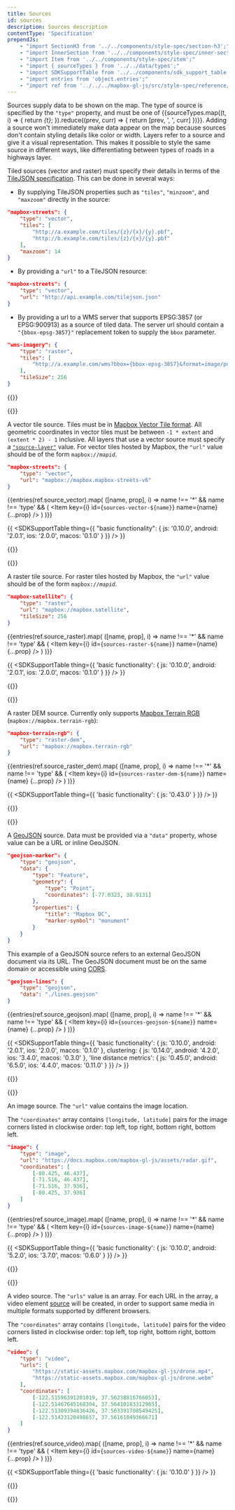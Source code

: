 ```yaml
---
title: Sources
id: sources
description: Sources description
contentType: 'Specification'
prependJs:
    - "import SectionH3 from '../../components/style-spec/section-h3';"
    - "import InnerSection from '../../components/style-spec/inner-section';"
    - "import Item from '../../components/style-spec/item';"
    - "import { sourceTypes } from '../../data/types';"
    - "import SDKSupportTable from '../../components/sdk_support_table';"
    - "import entries from 'object.entries';"
    - "import ref from '../../../mapbox-gl-js/src/style-spec/reference/latest';"
---
```


Sources supply data to be shown on the map. The type of source is specified by the `"type"` property, and must be one of {{sourceTypes.map((t, i) => {
    return <var key={i}>{t}</var>;
}).reduce((prev, curr) => {
    return [prev, ', ', curr]
})}}. Adding a source won't immediately make data appear on the map because sources don't contain styling details like color or width. Layers refer to a source and give it a visual representation. This makes it possible to style the same source in different ways, like differentiating between types of roads in a highways layer.

Tiled sources (vector and raster) must specify their details in terms of the [TileJSON specification](https://github.com/mapbox/tilejson-spec). This can be done in several ways:

- By supplying TileJSON properties such as `"tiles"`, `"minzoom"`, and `"maxzoom"` directly in the source:

```json
"mapbox-streets": {
    "type": "vector",
    "tiles": [
        "http://a.example.com/tiles/{z}/{x}/{y}.pbf",
        "http://b.example.com/tiles/{z}/{x}/{y}.pbf"
    ],
    "maxzoom": 14
}
```

- By providing a `"url"` to a TileJSON resource:

```json
"mapbox-streets": {
    "type": "vector",
    "url": "http://api.example.com/tilejson.json"
}
```

- By providing a url to a WMS server that supports EPSG:3857 (or EPSG:900913) as a source of tiled data. The server url should contain a `"{bbox-epsg-3857}"` replacement token to supply the `bbox` parameter.

```json
"wms-imagery": {
    "type": "raster",
    "tiles": [
        "http://a.example.com/wms?bbox={bbox-epsg-3857}&format=image/png&service=WMS&version=1.1.1&request=GetMap&srs=EPSG:3857&width=256&height=256&layers=example"
    ],
    "tileSize": 256
}
```

{{<InnerSection>}}

{{<SectionH3 id="sources-vector" title="vector">}}

A vector tile source. Tiles must be in [Mapbox Vector Tile format](https://docs.mapbox.com/vector-tiles/). All geometric coordinates in vector tiles must be between `-1 * extent` and `(extent * 2) - 1` inclusive. All layers that use a vector source must specify a [`"source-layer"`](#layer-source-layer) value. For vector tiles hosted by Mapbox, the `"url"` value should be of the form  <code>mapbox://<var>mapid</var></code>.

```json
"mapbox-streets": {
    "type": "vector",
    "url": "mapbox://mapbox.mapbox-streets-v6"
}
```

<!-- This is generated from the specification. See https://github.com/mapbox/mapbox-gl-js/tree/master/src/style-spec -->

{{entries(ref.source_vector).map(
    ([name, prop], i) =>
        name !== '*' &&
        name !== 'type' && (
            <Item
                key={i}
                id={`sources-vector-${name}`}
                name={name}
                {...prop}
            />
        )
)}}

{{
<SDKSupportTable
    thing={{
        "basic functionality": {
            js: '0.10.0',
            android: '2.0.1',
            ios: '2.0.0',
            macos: '0.1.0'
        }
    }}
/>
}}

{{</SectionH3>}}

{{<SectionH3 id="sources-raster" title="raster">}}

A raster tile source. For raster tiles hosted by Mapbox, the `"url"` value should be of the form <code>mapbox://<var>mapid</var></code>.

```json
"mapbox-satellite": {
    "type": "raster",
    "url": "mapbox://mapbox.satellite",
    "tileSize": 256
}
```

{{entries(ref.source_raster).map(
    ([name, prop], i) =>
        name !== '*' &&
        name !== 'type' && (
            <Item
                key={i}
                id={`sources-raster-${name}`}
                name={name}
                {...prop}
            />
        )
)}}
    
{{
<SDKSupportTable
    thing={{
        'basic functionality': {
            js: '0.10.0',
            android: '2.0.1',
            ios: '2.0.0',
            macos: '0.1.0'
        }
    }}
/>
}}

{{</SectionH3>}}

{{<SectionH3 id="sources-raster-dem" title="raster-dem">}}

A raster DEM source. Currently only supports [Mapbox Terrain RGB](https://blog.mapbox.com/global-elevation-data-6689f1d0ba65) (`mapbox://mapbox.terrain-rgb`):

```json
"mapbox-terrain-rgb": {
    "type": "raster-dem",
    "url": "mapbox://mapbox.terrain-rgb"
}
```

<!-- This is generated from the specification. See https://github.com/mapbox/mapbox-gl-js/tree/master/src/style-spec -->

{{entries(ref.source_raster_dem).map(
    ([name, prop], i) =>
        name !== '*' &&
        name !== 'type' && (
            <Item
                key={i}
                id={`sources-raster-dem-${name}`}
                name={name}
                {...prop}
            />
        )
)}}

{{
<SDKSupportTable
    thing={{
        'basic functionality': {
            js: '0.43.0'
        }
    }}
/>
}}

{{</SectionH3>}}

{{<SectionH3 id="sources-geojson" title="geojson">}}

A [GeoJSON](http://geojson.org/) source. Data must be provided via a `"data"` property, whose value can be a URL or inline GeoJSON.

```json
"geojson-marker": {
    "type": "geojson",
    "data": {
        "type": "Feature",
        "geometry": {
            "type": "Point",
            "coordinates": [-77.0323, 38.9131]
        },
        "properties": {
            "title": "Mapbox DC",
            "marker-symbol": "monument"
        }
    }
}
```

This example of a GeoJSON source refers to an external GeoJSON document via its URL. The GeoJSON document must be on the same domain or accessible using [CORS](http://enable-cors.org/).

```json
"geojson-lines": {
    "type": "geojson",
    "data": "./lines.geojson"
}
```

<!-- This is generated from the specification. See https://github.com/mapbox/mapbox-gl-js/tree/master/src/style-spec -->

{{entries(ref.source_geojson).map(
    ([name, prop], i) =>
        name !== '*' &&
        name !== 'type' && (
            <Item
                key={i}
                id={`sources-geojson-${name}`}
                name={name}
                {...prop}
            />
        )
)}}

{{
<SDKSupportTable
    thing={{
        'basic functionality': {
            js: '0.10.0',
            android: '2.0.1',
            ios: '2.0.0',
            macos: '0.1.0'
        },
        clustering: {
            js: '0.14.0',
            android: '4.2.0',
            ios: '3.4.0',
            macos: '0.3.0'
        },
        'line distance metrics': {
            js: '0.45.0',
            android: '6.5.0',
            ios: '4.4.0',
            macos: '0.11.0'
        }
    }}
/>
}}

{{</SectionH3>}}

{{<SectionH3 id="sources-image" title="image">}}

An image source. The `"url"` value contains the image location.

The `"coordinates"` array contains `[longitude, latitude]` pairs for the image corners listed in clockwise order: top left, top right, bottom right, bottom left.

```json
"image": {
    "type": "image",
    "url": "https://docs.mapbox.com/mapbox-gl-js/assets/radar.gif",
    "coordinates": [
        [-80.425, 46.437],
        [-71.516, 46.437],
        [-71.516, 37.936],
        [-80.425, 37.936]
    ]
}
```

{{entries(ref.source_image).map(
    ([name, prop], i) =>
        name !== '*' &&
        name !== 'type' && (
            <Item
                key={i}
                id={`sources-image-${name}`}
                name={name}
                {...prop}
            />
        )
)}}

{{
<SDKSupportTable
    thing={{
        'basic functionality': {
            js: '0.10.0',
            android: '5.2.0',
            ios: '3.7.0',
            macos: '0.6.0'
        }
    }}
/>
}}

{{</SectionH3>}}

{{<SectionH3 id="sources-video" title="video">}}

A video source. The `"urls"` value is an array. For each URL in the array, a video element [source](https://developer.mozilla.org/en-US/docs/Web/HTML/Element/source) will be created, in order to support same media in multiple formats supported by different browsers.

The `"coordinates"` array contains `[longitude, latitude]` pairs for the video corners listed in clockwise order: top left, top right, bottom right, bottom left.

```json
"video": {
    "type": "video",
    "urls": [
        "https://static-assets.mapbox.com/mapbox-gl-js/drone.mp4",
        "https://static-assets.mapbox.com/mapbox-gl-js/drone.webm"
    ],
    "coordinates": [
        [-122.51596391201019, 37.56238816766053],
        [-122.51467645168304, 37.56410183312965],
        [-122.51309394836426, 37.563391708549425],
        [-122.51423120498657, 37.56161849366671]
    ]
}
```

{{entries(ref.source_video).map(
    ([name, prop], i) =>
        name !== '*' &&
        name !== 'type' && (
            <Item
                key={i}
                id={`sources-video-${name}`}
                name={name}
                {...prop}
            />
        )
)}}

{{
<SDKSupportTable
    thing={{
        'basic functionality': {
            js: '0.10.0'
        }
    }}
/>
}}

{{</SectionH3>}}

{{</InnerSection>}}
